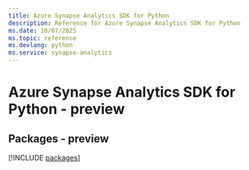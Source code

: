 ```yaml
---
title: Azure Synapse Analytics SDK for Python
description: Reference for Azure Synapse Analytics SDK for Python
ms.date: 10/07/2025
ms.topic: reference
ms.devlang: python
ms.service: synapse-analytics
---
```

# Azure Synapse Analytics SDK for Python - preview
## Packages - preview
[!INCLUDE [packages](synapse-analytics-index.md)]